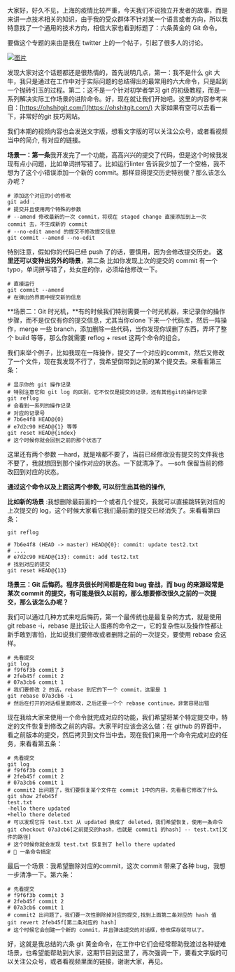 大家好，好久不见，上海的疫情比较严重，今天我们不说独立开发者的故事，而是来讲一点技术相关的知识，由于我的受众群体不针对某一个语言或者方向，所以我特意找了一个通用的技术方向，相信大家也看到标题了：六条黄金的 Git 命令。

要做这个专题的来由是我在 twitter 上的一个帖子，引起了很多人的讨论。

[![图片](https://vikingz.me/static/8450de88c173ff519bef56f0764dfec8/799d3/git-twiiter.png "图片")](https://vikingz.me/static/8450de88c173ff519bef56f0764dfec8/af94b/git-twiiter.png)

发现大家对这个话题都还是很热情的，首先说明几点，第一：我不是什么 git 大牛，我只是通过在工作中对于实际问题的总结得出的最常用的六大命令，只是起到一个抛砖引玉的过程。第二：这不是一个针对初学者学习 git 的初级教程，而是一系列解决实际工作场景的进阶命令。好，现在就让我们开始吧。这里的内容参考来自：[https://ohshitgit.com/](https://ohshitgit.com/) 大家如果有空可以去看一下，非常好的git 技巧网站。

我们本期的视频内容也会发送文字版，想看文字版的可以关注公众号，或者看视频当中的简介, 有对应的链接。

**场景一：第一条**我开发完了一个功能，高高兴兴的提交了代码，但是这个时候我发现有点小问题，比如单词拼写错了。比如运行linter 告诉我少加了一个空格，我不想为了这个小错误添加一个新的 commit。那样显得提交历史特别傻？那么该怎么办呢？

```
# 添加这个对应的小的修改
git add .
# 提交并且使用两个特殊的参数
# --amend 修改最新的一次 commit，将现在 staged change 直接添加到上一次 commit 去，不生成新的 commit
# --no-edit amend 的提交不修改提交信息
git commit --amend --no-edit
```

特别注意，假如你的代码已经 push 了的话，要慎用，因为会修改提交历史。 **这里还可以变种出另外的场景**，第二条 比如你发现上次的提交的 commit 有一个 typo，单词拼写错了，处女座的你，必须给他修改一下。

```
# 直接运行
git commit --amend
# 在弹出的界面中提交新的信息
```

**场景二：Git 时光机，**有的时候我们特别需要一个时光机器，来记录你的操作步骤，而不是仅仅有你的提交信息，尤其当你clone 下来一个代码库，然后一阵操作，merge 一些 branch，添加删除一些代码，当你发现你误删了东西，弄坏了整个 build 等等，那么你就需要 reflog + reset 这两个命令的组合。

我们来举个例子，比如我现在一阵操作，提交了一个对应的commit，然后又修改了一个文件，现在我发现不行了，我希望倒带到之前的某个提交去。来看看第三条：

```
# 显示你的 git 操作记录
# 特别注意它和 git log 的区别，它不仅仅是提交的记录，还有其他git的操作记录
git reflog
# 会看到一系列的操作记录
# 对应的记录号
# 7b6e4f8 HEAD@{0}
# e7d2c90 HEAD@{1} 等等
git reset HEAD@{index}
# 这个时候你就会回到之前的那个状态了
```

这里还有两个参数 —hard，就是啥都不要了，当前已经修改没有提交的文件我也不要了，我就想回到那个操作对应的状态。一下就清净了。 —soft 保留当前的修改回到对应的状态。

**通过这个命令以及上面这两个参数, 可以衍生出其他的操作,**

**比如新的场景** :我想删除最前面的一个或者几个提交，我就可以直接跳转到对应的上次提交的 log，这个时候大家看它我们最前面的提交已经消失了。来看看第四条：

```
git reflog

# 7b6e4f8 (HEAD -> master) HEAD@{0}: commit: update test2.txt
# ....
# e7d2c90 HEAD@{13}: commit: add test2.txt
# 找到对应的提交
git reset HEAD@{13}
```

**场景三：Git 后悔药。程序员很长时间都是在和 bug 奋战，而 bug 的来源经常是某次 commit 的提交，有可能是很久以前的，那么想要修改很久之前的一次提交，那么该怎么办呢？**

我们可以通过几种方式来吃后悔药，第一个最传统也是最复杂的方式，就是使用 git rebase -i，rebase 是比较让人蛋疼的命令之一，它的复杂性以及操作性都让新手敢到害怕，比如说我们要修改或者删除之前的一次提交，要使用 rebase 会这样。

```
# 先看提交
git log 
# f9f6f3b commit 3
# 2feb45f commit 2
# 07a3cb6 commit 1
# 我们要修改 2 的话，rebase 到它的下一个 commit，这里是 1
git rebase 07a3cb6 -i
# 然后在打开的对话框里面修改，之后还要一个个 rebase continue，非常容易出错
```

现在我给大家来使用一个命令就完成对应的功能，我们希望将某个特定提交中，特定的文件恢复到修改之前的内容。大家平时应该会这么做：在 github 的界面中，看之前版本的提交，然后拷贝到文件当中去。现在我们来用一个命令完成对应的任务，来看看第五条：

```
# 先看提交
git log 
# f9f6f3b commit 3
# 2feb45f commit 2
# 07a3cb6 commit 1
# commit2 出问题了，我们要恢复某个文件在 commit 1中的内容，先看看它修改了什么
git show 2feb45f
test.txt
-hello there updated
+hello there deleted
# 可以发现它将 test.txt 从 updated 换成了 deleted，我们希望恢复，使用一条命令
git checkout 07a3cb6[之前提交的hash，也就是 commit1 的hash] -- test.txt[文件的路径]
# 这个时候你就会发现 test.txt 恢复到了 hello there updated
# 🎉 一条命令搞定
```

最后一个场景：我希望删除对应的commit，这次 commit 带来了各种 bug，我想一步清净一下。第六条：

```
# 先看提交
# f9f6f3b commit 3
# 2feb45f commit 2
# 07a3cb6 commit 1
# commit2 出问题了，我们要一次性删除掉对应的提交,找到上面第二条对应的 hash 值
git revert 2feb45f[第二条对应的 hash]
# 这个时候它会创建一个新的 commit，并且弹出提交的对话框，修改保存就可以了。
```

好，这就是我总结的六条 git 黄金命令，在工作中它们会经常帮助我渡过各种疑难场景，也希望能帮助到大家，这期节目到这里了，再次强调一下，要看文字版的可以关注公众号，或者看视频里面的链接，谢谢大家，再见。